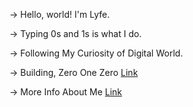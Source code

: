 → Hello, world! I'm Lyfe.

→ Typing 0s and 1s is what I do.

→ Following My Curiosity of Digital World.

→ Building, Zero One Zero [Link](https://twitter.com/010engine)

→ More Info About Me [Link](https://lyfe.fyi)
